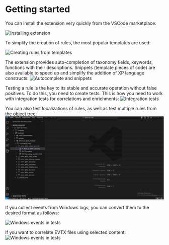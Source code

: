 # Getting started

You can install the extension very quickly from the VSCode marketplace:

![Installing extension](./ru_gif/install_extension.gif)

To simplify the creation of rules, the most popular templates are used:

![Creating rules from templates](./ru_gif/create_rules_from_templates.gif)

The extension provides auto-completion of taxonomy fields, keywords, functions with their descriptions. Snippets (template pieces of code) are also available to speed up and simplify the addition of XP language constructs:
![Autocomplete and snippets](./ru_gif/hover_autocomplete_snippets.gif)

Testing a rule is the key to its stable and accurate operation without false positives. To do this, you need to create tests. This is how you need to work with integration tests for correlations and enrichments:
![Integration tests](./ru_gif/integration_tests.gif)

You can also test localizations of rules, as well as test multiple rules from the object tree:
![Localization testing and mass testing of rules](./ru_gif/localization_test_and_test_folder.gif)

If you collect events from Windows logs, you can convert them to the desired format as follows:

![Windows events in tests](./ru_gif/xml_to_json.gif)

If you want to correlate EVTX files using selected content:
![Windows events in tests](./ru_gif/evtx_correlator.gif)

